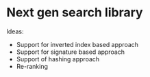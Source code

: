 # Next gen search library

Ideas:

- Support for inverted index based approach
- Support for signature based approach
- Support of hashing approach
- Re-ranking



